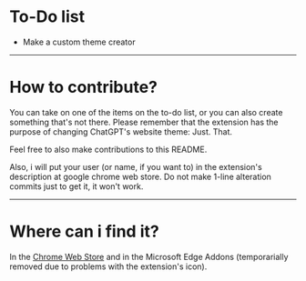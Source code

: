 # To-Do list
* Make a custom theme creator

___
# How to contribute?
You can take on one of the items on the to-do list, or you can also create something that's not there. Please remember that the extension has the purpose of changing ChatGPT's website theme: Just. That.

Feel free to also make contributions to this README.

Also, i will put your user (or name, if you want to) in the extension's description at google chrome web store. Do not make 1-line alteration commits just to get it, it won't work. 
___
# Where can i find it?
In the [Chrome Web Store](https://chromewebstore.google.com/detail/gllpahblfeolhjjdpiljniklgdpkhdne?hl=pt-br) and in the Microsoft Edge Addons (temporarially removed due to problems with the extension's icon).

